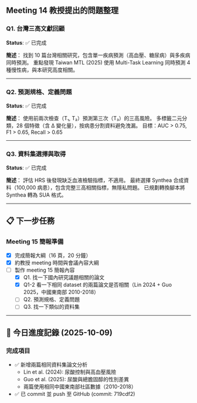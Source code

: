 ## Meeting 14 教授提出的問題整理

### Q1. 台灣三高文獻回顧
**Status**: ✅ 已完成

**簡述**：
找到 10 篇台灣相關研究，包含單一疾病預測（高血壓、糖尿病）與多疾病同時預測。
重點發現 Taiwan MTL (2025) 使用 Multi-Task Learning 同時預測 4 種慢性病，與本研究高度相關。

---

### Q2. 預測規格、定義問題
**Status**: ✅ 已完成

**簡述**：
使用前兩次檢查（T₁, T₂）預測第三次（T₃）的三高風險。
多標籤二元分類，28 個特徵（含 Δ 變化量），按病患分割資料避免洩漏。
目標：AUC > 0.75, F1 > 0.65, Recall > 0.65

---

### Q3. 資料集選擇與取得
**Status**: ✅ 已完成

**簡述**：
評估 HRS 後發現缺乏血液檢驗指標，不適用。
最終選擇 Synthea 合成資料（100,000 病患），包含完整三高相關指標，無隱私問題。
已規劃轉換腳本將 Synthea 轉為 SUA 格式。

---

## 📋 下一步任務

### Meeting 15 簡報準備
- [x] 完成簡報大綱（16 頁，20 分鐘）
- [x] 約教授 meeting 時間與會議內容大綱
- [ ] 製作 meeting 15 簡報內容
  - [x] Q1. 找一下國內研究議題相關的論文
  - [x] Q1-2 看一下相同 dataset 的兩篇論文是否相關（Lin 2024 + Guo 2025，中國東南部 2010-2018）
  - [ ] Q2. 預測規格、定義問題
  - [ ] Q3. 找一下類似的資料集

---

## 📝 今日進度記錄 (2025-10-09)

### 完成項目
- ✅ 新增兩篇相同資料集論文分析
  - Lin et al. (2024): 尿酸控制與高血壓風險
  - Guo et al. (2025): 尿酸與總膽固醇的性別差異
  - 兩篇使用相同中國東南部社區數據（2010-2018）
- ✅ 已 commit 並 push 至 GitHub (commit: 719cdf2) 
